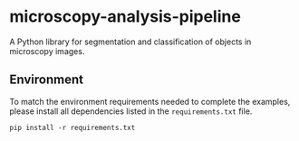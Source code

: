# microscopy-analysis-pipeline
A Python library for segmentation and classification of objects in microscopy images.

## Environment
To match the environment requirements needed to complete the examples, please install all
dependencies listed in the `requirements.txt` file.

```
pip install -r requirements.txt
```
